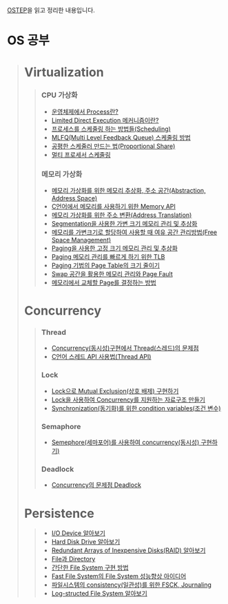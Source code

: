 [OSTEP](http://pages.cs.wisc.edu/~remzi/OSTEP/)을 읽고 정리한 내용입니다.

# OS 공부
> # Virtualization
>> ### CPU 가상화
 >> - [운영체제에서 Process란?](https://icksw.tistory.com/54)
 >> - [Limited Direct Execution 메커니즘이란?](https://icksw.tistory.com/68)
 >> - [프로세스를 스케줄링 하는 방법들(Scheduling)](https://icksw.tistory.com/123)
 >> - [MLFQ(Multi Level Feedback Queue) 스케줄링 방법](https://icksw.tistory.com/124)
 >> - [공평한 스케줄러 만드는 법(Proportional Share)](https://icksw.tistory.com/125)
 >> - [멀티 프로세서 스케줄링](https://icksw.tistory.com/127)
>> ### 메모리 가상화
 >> - [메모리 가상화를 위한 메모리 추상화, 주소 공간(Abstraction, Address Space)](https://icksw.tistory.com/129)
 >> - [C언어에서 메모리를 사용하기 위한 Memory API](https://icksw.tistory.com/142)
 >> - [메모리 가상화를 위한 주소 변환(Address Translation)](https://icksw.tistory.com/143)
 >> - [Segmentation을 사용한 가변 크기 메모리 관리 및 추상화](https://icksw.tistory.com/145)
 >> - [메모리를 가변크기로 할당하여 사용할 때 여유 공간 관리방법(Free Space Management)](https://icksw.tistory.com/147)
 >> - [Paging을 사용한 고정 크기 메모리 관리 및 추상화](https://icksw.tistory.com/148)
 >> - [Paging 메모리 관리를 빠르게 하기 위한 TLB](https://icksw.tistory.com/149)
 >> - [Paging 기법의 Page Table의 크기 줄이기](https://icksw.tistory.com/150)
 >> - [Swap 공간을 활용한 메모리 관리와 Page Fault](https://icksw.tistory.com/151)
 >> - [메모리에서 교체할 Page를 결정하는 방법](https://icksw.tistory.com/153)
> # Concurrency
>> ### Thread
 >> - [Concurrency(동시성)구현에서 Thread(스레드)의 문제점](https://icksw.tistory.com/155)
 >> - [C언어 스레드 API 사용법(Thread API)](https://icksw.tistory.com/156)
>> ### Lock
 >> - [Lock으로 Mutual Exclusion(상호 배제) 구현하기](https://icksw.tistory.com/158)
 >> - [Lock을 사용하여 Concurrency를 지원하는 자료구조 만들기](https://icksw.tistory.com/162)
 >> - [Synchronization(동기화)를 위한 condition variables(조건 변수)](https://icksw.tistory.com/164)
>> ### Semaphore
 >> - [Semephore(세마포어)를 사용하여 concurrency(동시성) 구현하기)](https://icksw.tistory.com/167)
>> ### Deadlock
>> - [Concurrency의 문제점 Deadlock](https://icksw.tistory.com/170)
> # Persistence
 >> - [I/O Device 알아보기](https://icksw.tistory.com/171)
 >> - [Hard Disk Drive 알아보기](https://icksw.tistory.com/177)
 >> - [Redundant Arrays of Inexpensive Disks(RAID) 알아보기](https://icksw.tistory.com/182)
 >> - [File과 Directory](https://icksw.tistory.com/191)
 >> - [간단한 File System 구현 방법](https://icksw.tistory.com/195)
 >> - [Fast File System의 File System 성능향상 아이디어](https://icksw.tistory.com/202)
 >> - [파일시스템의 consistency(일관성)를 위한 FSCK, Journaling](https://icksw.tistory.com/205)
 >> - [Log-structed File System 알아보기](https://icksw.tistory.com/208)
